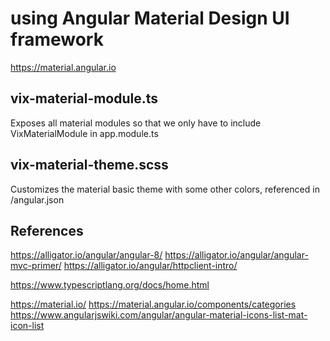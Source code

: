 # using Angular Material Design UI framework

https://material.angular.io

## vix-material-module.ts
Exposes all material modules so that we only have to include VixMaterialModule in app.module.ts

## vix-material-theme.scss
Customizes the material basic theme with some other colors, referenced in /angular.json

## References
https://alligator.io/angular/angular-8/
https://alligator.io/angular/angular-mvc-primer/
https://alligator.io/angular/httpclient-intro/

https://www.typescriptlang.org/docs/home.html

https://material.io/
https://material.angular.io/components/categories
https://www.angularjswiki.com/angular/angular-material-icons-list-mat-icon-list
